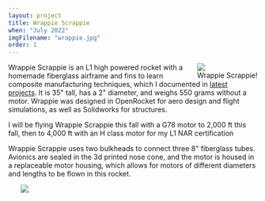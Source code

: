 ```yaml
---
layout: project
title: Wrappie Scrappie
when: "July 2022"
imgFilename: "wrappie.jpg"
order: 1
---
```


<div class="imgCptnBox" style="float:right">
<img src="{{ "assets/images/wrappie.jpg" | relative_url }}" class="articleImgMain">
<figcaption class="articleCaption">Wrappie Scrappie!</figcaption>
</div>

Wrappie Scrappie is an L1 high powered rocket with a homemade fiberglass airframe and fins to learn composite manufacturing techniques, which I documented in <a href="https://mattlewton.me/2022/07/03/fiberglass.html" class="link" target="_blank" rel="noopener noreferrer">latest projects</a>. It is 35" tall, has a 2" diameter, and weighs 550 grams without a motor. Wrappie was designed in OpenRocket for aero design and flight simulations, as well as Solidworks for structures.

I will be flying Wrappie Scrappie this fall with a G78 motor to 2,000 ft this fall, then to 4,000 ft with an H class motor for my L1 NAR certification

Wrappie Scrappie uses two bulkheads to connect three 8" fiberglass tubes. Avionics are sealed in the 3d printed nose cone, and the motor is housed in a replaceable motor housing, which allows for motors of different diameters and lengths to be flown in this rocket.

<div class="imgCptnBox" style="text-align:center;float:none">
<img src="{{ "assets/images/wrappieCad.png" | relative_url }}" class="articleImgMain" style="min-width: 90%;min-height: 100%">
<figcaption class="articleCaption">Wrappie Scrappie CAD section view</figcaption>
</div>

<div class="imgCptnBox" style="float:right">
<img src="{{ "assets/images/motorAssy.png" | relative_url }}" class="articleImgMain">
<figcaption class="articleCaption">Motor housing CAD section view</figcaption>
</div>

## Motor Housing

The motor housing is a replaceable assembly that secures the motor, transfers thrust into the airframe, and allows for gas from the ejection charge to reach the recovery bay. The motor is held in place by the motor retainer, which presses the lip on the motor's base against the cardboard tube with a threaded cap. The thrust is transferred by the cardboard tube, aligned by a thick centering ring, into the motor bulkhead. The cardboard tube has 3d printed threads at the top which allow the entire assembly to screw into the motor bulkhead. The motor bulkhead has a large hole, allowing the ejection charge to reach the recovery bay.

<div class="imgCptnBox" style="float:right">
<img src="{{ "assets/images/nosecone.png" | relative_url }}" class="articleImgMain">
<figcaption class="articleCaption">Nosecone CAD section view</figcaption>
</div>

## Nosecone

The nosecone serves the function of housing both avionics and ballast. The nose tip is a hollow part with a plug, creating a "ballast cavity" for lead weights that won't shift much during flight. Modeling clay can also be put in the nosecone to keep the ballast from shifting. The avionics are secured to the "avionics panel", which screws into the nosecone. This keeps the avionics isolated, and protected from the ejection charge and wind gusts during descent. The nosecone eyebolt for recovery is secured to the bottom of the avionics panel, and keeps the nosecone attached to the rocket after the parachute is deployed. The hole at the base of the avionics panel is for the battery, which is secured by the side struts and a zip tie.

## Recovery

Wrappie's recovery is a single stage main chute that is deployed by a timed ejection charge at apogee. On deployment, the nosecone separates, pulling the main chute from the recovery bay. The parachute, nosecone, and rocket are connected by a 3-way swivel . The 3d printed bulkheads, threads and steel eyebolts were tested with static loads to support up to 80 Gs of deceleration on deployment. This is a very simple recovery system, and I understand that the rocket will drift significantly on descent. However, I will be crushed if I lose this rocket, so I decided to keep it simple stupid.

## Fins

The fins are .060" thick 3d prints, reinforced by 3 layers of fiberglass on each side. They are secured to the rocket with epoxy surface filets. I did not do through-wall fins, since I want the motor housing to be replaceable. I originally intended to add a tip to tip fiberglass layup, but the fins are already very stiff and secure, and tip to tip layups are difficult, heavy, and expensive.

<div style="display:flex; justify-content:center; align-items:center; flex-wrap:wrap;">

<div class="imgCptnBox">
<img src="{{ "assets/images/finJig.jpg" | relative_url }}" class="articleImgMain">
<figcaption class="articleCaption">Fins in fin alignment jig</figcaption>
</div>


<div class="imgCptnBox">
<img src="{{ "assets/images/finfillets.jpg" | relative_url }}" class="articleImgMain">
<figcaption class="articleCaption">Fins attached with epoxy fillets</figcaption>
</div>

</div>

## Avionics

Wrappie's avionics consist of an MPU-6050 accelerometer and MS6511 barometer, which write pitch, acceleration, and altitude to a micro SD card, controlled by an Arduino Nano and powered by a 9V battery. The battery is overkill, but it acts as free ballast in the nosecone.